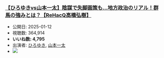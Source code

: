 ### [【ひろゆきvs山本一太】陰謀で失脚画策も…地方政治のリアル！群馬の強みとは？【ReHacQ高橋弘樹】](https://www.youtube.com/watch?v=K5wQ3q80DS8)
-   公開日: 2025-01-12
-   視聴数: 364,914
-   **いいね数: 4,795**
-   出演者: [ひろゆき](/rehacq_fan/people/ひろゆき "wikilink"), [山本一太](/rehacq_fan/people/山本一太 "wikilink")
- [![](https://img.youtube.com/vi/K5wQ3q80DS8/hqdefault.jpg)](https://www.youtube.com/watch?v=K5wQ3q80DS8)
